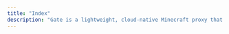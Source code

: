 ```yaml
---
title: "Index"
description: "Gate is a lightweight, cloud-native Minecraft proxy that replaces BungeeCord/Velocity. Built in Go with only 10MB memory usage, supports Bedrock cross-play, and offers developer-friendly APIs."
---
```

